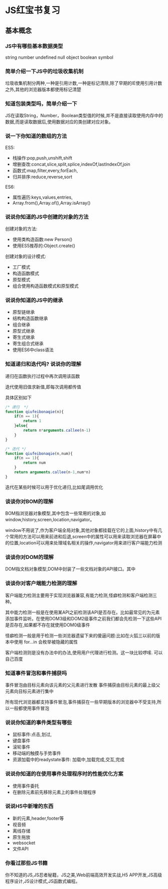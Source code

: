 # JS红宝书复习

## 基本概念

### JS中有哪些基本数据类型

string number undefined null object boolean symbol

### 简单介绍一下JS中的垃圾收集机制

垃圾收集机制分两种,一种是引用计数,一种是标记清除,除了早期的IE使用引用计数之外,其他的浏览器版本都使用标记清楚

### 知道包装类型吗，简单介绍一下

JS在读取String，Number，Boolean类型值的时候,并不是直接读取使用内存中的数据,而是读取数据后,使用数据对应的类创建对应对象。

### 说一下你知道的数组的方法

ES5:

* 栈操作:pop,push,unshift,shift
* 增删查改:concat,slice,split,splice,indexOf,lastIndexOf,join
* 函数式:map,filter,every,forEach,
* 归并排序:reduce,reverse,sort

ES6:

* 属性遍历:keys,values,entries,
* Array.from(),Array.of(),Array.isArray()

### 说说你知道的JS中创建的对象的方法

创建对象的方法:

* 使用类构造函数:new Person()
* 使用ES5推荐的:Object.create()

创建对象的设计模式:

* 工厂模式
* 构造函数模式
* 原型模式
* 组合使用构造函数模式和原型模式

### 说说你知道的JS中的继承

* 原型链继承
* 结构构造函数继承
* 组合继承
* 原型式继承
* 寄生式继承
* 寄生组合式继承
* 使用ES6中class语法

### 知道递归和迭代吗? 说说你的理解

递归在函数执行过程中再次调用该函数

迭代使用旧值求新值,即每次调用都传值

具体区别如下

``` javascript
/* 递归  */
function qiufeibonaqie(n){
    if(n == 1){
        return 1
    }else{
        return n*arguments.callee(n-1)
    }
}

/* 迭代 */
function qiufeibonaqie(n,num){
    if(n == 1){
        return num
    }
    return arguments.callee(n-1,num*n)
}
```

迭代在某些时候可以用于优化递归,比如尾调用优化

### 谈谈你对BOM的理解

BOM指浏览器对象模型,其中包含一些常用的对象,如window,history,screen,location,navigator。

window不用说了,作为客户端全局对象,其他对象都挂载在它的上面,history中有几个常用的方法可以用来前进和后退,screen中的属性可以用来读取浏览器在屏幕中的位置,location可以用来处理域名相关的操作,navigator用来进行客户端能力检测

### 谈谈你对DOM的理解

DOM指文档对象模型,DOM中封装了一些文档对象的API接口。其中

### 谈谈你对客户端能力检测的理解

客户端能力检测主要用于实现浏览器兼容,有能力检测,怪癖检测和客户端检测三种。

其中能力检测一般是在使用某API之前检测该API是否存在。比如最常见的为元素添加事件监听。在使用DOM3级和DOM2级事件之前我们都会先检测一下这些API是否存在,如果都不存在就使用DOM0级事件

怪癖检测一般是用于检测一些浏览器遗留下来的傻逼问题:比如在火狐三以前的版本中使用 for...in 会枚举被隐藏的属性

客户端检测则是没有办法中的办法,使用用户代理进行检测。这一块比较啰嗦. 可以自己百度

### 知道事件冒泡和事件捕获吗

事件冒泡由目标元素向该元素的父元素进行发散
事件捕获由目标元素的最上级父元素向目标元素进行集中

所有现代浏览器都支持事件冒泡,事件捕获在一些早期版本的浏览器中不受支持,所以一般都使用事件冒泡

### 说说你知道的事件类型有哪些

* 鼠标事件:点击,划过,
* 键盘事件
* 滚轮事件
* 移动端的触摸与手势事件
* 资源加载中的readystate事件: 加载中,加载完成,交互,完成

### 说说你知道的在使用事件处理程序时的性能优化方案

* 使用事件委托
* 在删除元素前先移除元素上的事件处理程序

### 说说H5中新增的东西

* 新的元素,header,footer等
* 视音频
* 离线存储
* 原生拖放
* websocket
* 文件API

### 你看过那些JS书籍

你不知道的JS,JS忍者秘籍，JS之美,Web前端高效开发实战,H5 APP开发,JS高级程序设计,JS设计模式,JS函数式编程。